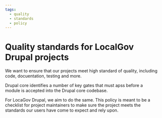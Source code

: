 ```yaml
---
tags:
  - quality
  - standards
  - policy
---
```


# Quality standards for LocalGov Drupal projects

We want to ensure that our projects meet high standard of quality, including
code, docuentation, testing and more.

Drupal core identifies a number of key gates that must apss before a module is
accepted into the Drupal core codebase.

For LocaGov Drupal, we aim to do the same. This policy is meant to be a
checklist for project maintainers to make sure the project meets the standards
our users have come to expect and rely upon.

